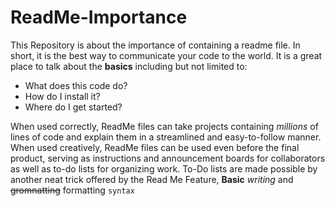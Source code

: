 # ReadMe-Importance
This Repository is about the importance of containing a readme file.
In short, it is the best way to communicate your code to the world.
It is a great place to talk about the **basics** including but not limited to:
* What does this code do?
* How do I install it?
* Where do I get started?

When used correctly, ReadMe files can take projects containing *millions* of lines of code and explain them in a streamlined and easy-to-follow manner.
When used creatively, ReadMe files can be used even before the final product, serving as instructions and announcement boards for collaborators as well as to-do lists for organizing work.
To-Do lists are made possible by another neat trick offered by the Read Me Feature, **Basic** *writing* and ~~gromnatting~~ formatting `syntax`
